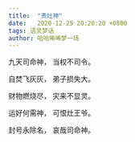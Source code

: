 ```yaml
---
title:  "责灶神"
date:   2020-12-25 20:20:20 +0800
tags: 语灵梦话
author: 哈哈唏唏梦一场
---
```


九天司命神， 当权不司令。

自焚飞灰灰， 弟子损失大。

财物燃烧尽， 灾来不显灵。

运好何需神， 可恨灶王爷。

封号永除名， 哀哉司命神。